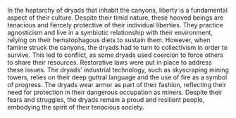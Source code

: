 In the heptarchy of dryads that inhabit the canyons, liberty is a fundamental aspect of their culture. Despite their timid nature, these hooved beings are tenacious and fiercely protective of their individual liberties. They practice agnosticism and live in a symbiotic relationship with their environment, relying on their hematophagous diets to sustain them. However, when famine struck the canyons, the dryads had to turn to collectivism in order to survive. This led to conflict, as some dryads used coercion to force others to share their resources. Restorative laws were put in place to address these issues. The dryads' industrial technology, such as skyscraping mining towers, relies on their deep guttral language and the use of fire as a symbol of progress. The dryads wear armor as part of their fashion, reflecting their need for protection in their dangerous occupation as miners. Despite their fears and struggles, the dryads remain a proud and resilient people, embodying the spirit of their tenacious society.
